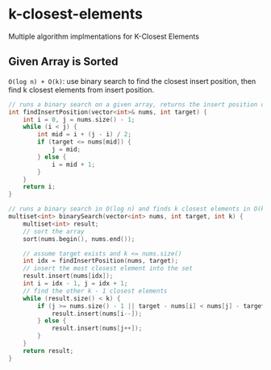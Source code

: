 # k-closest-elements
Multiple algorithm implmentations for K-Closest Elements

## Given Array is Sorted
`O(log n) + O(k)`: use binary search to find the closest insert position, then find k closest elements from insert position.
```cpp
// runs a binary search on a given array, returns the insert position of a given integer
int findInsertPosition(vector<int>& nums, int target) {
    int i = 0, j = nums.size() - 1;
    while (i < j) {
        int mid = i + (j - i) / 2;
        if (target <= nums[mid]) {
            j = mid;
        } else {
            i = mid + 1;
        }
    }
    return i;
}

// runs a binary search in O(log n) and finds k closest elements in O(k).
multiset<int> binarySearch(vector<int> nums, int target, int k) {
    multiset<int> result;
    // sort the array
    sort(nums.begin(), nums.end());

    // assume target exists and k <= nums.size()
    int idx = findInsertPosition(nums, target);
    // insert the most closest element into the set
    result.insert(nums[idx]);
    int i = idx - 1, j = idx + 1;
    // find the other k - 1 closest elements
    while (result.size() < k) {
        if (j >= nums.size() - 1 || target - nums[i] < nums[j] - target) {
            result.insert(nums[i--]);
        } else {
            result.insert(nums[j++]);
        }
    }
    return result;
}
```
